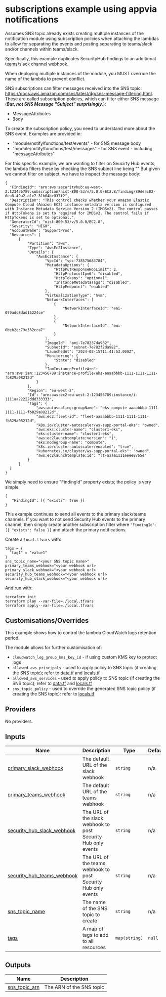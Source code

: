 # subscriptions example using appvia notifications
Assumes SNS topic already exists creating multiple instances of the notification module using subscription policies when
attaching the lambdas to allow for separating the events and posting separating to teams/slack and/or channels within
teams/slack.

Specifically, this example duplicates SecurityHub findings to an additional teams/slack channel webhook.

When deploying multiple instances of the module, you MUST override the name of the lambda to prevent conflict.

SNS subscriptions can filter messages received into the SNS topic: https://docs.aws.amazon.com/sns/latest/dg/sns-message-filtering.html.
These are called subscription policies, which can filter either SNS message (**_But, not SNS Message "Subject" surprisingly._**):
* MessageAttributes
* Body

To create the subscription policy, you need to understand more about the SNS event. Examples are provided in:
* "module/notify/functions/test/events" - for SNS message body
* "module/notify/functions/test/messages" - for SNS event - including "messageAttributes"

For this specific example, we are wanting to filter on Seucirty Hub events; the lambda filters these by checking the SNS subject line being ""
But given we cannot filter on subject, we have to inspect the message body:
```
{
  "FindingId": "arn:aws:securityhub:eu-west-2:123456789:subscription/nist-800-53/v/5.0.0/EC2.8/finding/89deac02-0ea8-49a2-a1e7-31b64bc037f2",
  "Description": "This control checks whether your Amazon Elastic Compute Cloud (Amazon EC2) instance metadata version is configured with Instance Metadata Service Version 2 (IMDSv2). The control passes if HttpTokens is set to required for IMDSv2. The control fails if HttpTokens is set to optional.",
  "GeneratorId": "nist-800-53/v/5.0.0/EC2.8",
  "Severity": "HIGH",
  "AccountName": "SupportProd",
  "Resources": [
      {
          "Partition": "aws",
          "Type": "AwsEc2Instance",
          "Details": {
              "AwsEc2Instance": {
                  "VpcId": "vpc-738575683784",
                  "MetadataOptions": {
                      "HttpPutResponseHopLimit": 2,
                      "HttpProtocolIpv6": "disabled",
                      "HttpTokens": "optional",
                      "InstanceMetadataTags": "disabled",
                      "HttpEndpoint": "enabled"
                  },
                  "VirtualizationType": "hvm",
                  "NetworkInterfaces": [
                      {
                          "NetworkInterfaceId": "eni-070adc8dad15224ce"
                      },
                      {
                          "NetworkInterfaceId": "eni-0beb2cc73e332cca7"
                      }
                  ],
                  "ImageId": "ami-7e78237da982",
                  "SubnetId": "subnet-7e782f2da982",
                  "LaunchedAt": "2024-02-15T11:41:53.000Z",
                  "Monitoring": {
                      "State": "disabled"
                  },
                  "IamInstanceProfileArn": "arn:aws:iam::123456789:instance-profile/eks-aaaabbbb-1111-1111-1111-fb829a08212d"
              }
          },
          "Region": "eu-west-2",
          "Id": "arn:aws:ec2:eu-west-2:123456789:instance/i-1111aa22222ddd333333",
          "Tags": {
              "aws:autoscaling:groupName": "eks-compute-aaaabbbb-1111-1111-1111-fb829a08212d",
              "aws:ec2:fleet-id": "fleet-aaaabbbb-1111-1111-1111-fb829a08212d",
              "k8s.io/cluster-autoscaler/ws-supp-portal-eks": "owned",
              "aws:eks:cluster-name": "cluster1-eks",
              "eks:cluster-name": "cluster1-eks",
              "aws:ec2launchtemplate:version": "1",
              "eks:nodegroup-name": "compute",
              "k8s.io/cluster-autoscaler/enabled": "true",
              "kubernetes.io/cluster/ws-supp-portal-eks": "owned",
              "aws:ec2launchtemplate:id": "lt-aaaa1111eeee8765e"
          }
      }
  ]
}
```
 
We simply need to ensure "FindingId" property exists; the policy is very simple
```
{
   "FindingId": [{ "exists": true }]
}
```

This example continues to send all events to the primary slack/teams channels. If you want to not send Security Hub events to
the primary channel, then simply create another subscription filter where `"FindingId": [{ "exists": false }]` and attach the primary notifications.

Create a `local.tfvars` with:
```
tags = {
  "tag1" = "value1"
}
sns_topic_name="<your SNS topic name>"
primary_teams_webhook="<your webhook url>
primary_slack_webhook="<your webhook url>
security_hub_teams_webhook="<your webhook url>
security_hub_slack_webhook="<your webhook url>
```
And run with:
```
terraform init
terraform plan --var-file=./local.tfvars
terraform apply--var-file=./local.tfvars
```

## Customisations/Overrides
This example shows how to control the lambda CloudWatch logs retention period.

The module allows for further customisation of:
* `cloudwatch_log_group_kms_key_id` - if using custom KMS key to protect logs
* `allowed_aws_principals` - used to apply policy to SNS topic (if creating the SNS topic);  refer to [data.tf](../../data.tf) and [locals.tf](../../locals.tf)
* `allowed_aws_services` - used to apply policy to SNS topic (if creating the SNS topic);  refer to [data.tf](../../data.tf) and [locals.tf](../../locals.tf)
* `sns_topic_policy` - used to override the generated SNS topic policy (if creating the SNS topic): refer to [locals.tf](../../locals.tf)

<!-- BEGIN_TF_DOCS -->
## Providers

No providers.

## Inputs

| Name | Description | Type | Default | Required |
|------|-------------|------|---------|:--------:|
| <a name="input_primary_slack_webhook"></a> [primary\_slack\_webhook](#input\_primary\_slack\_webhook) | The default URL of the slack webhook | `string` | n/a | yes |
| <a name="input_primary_teams_webhook"></a> [primary\_teams\_webhook](#input\_primary\_teams\_webhook) | The default URL of the teams webhook | `string` | n/a | yes |
| <a name="input_security_hub_slack_webhook"></a> [security\_hub\_slack\_webhook](#input\_security\_hub\_slack\_webhook) | The URL of the slack webhook to post Security Hub only events | `string` | n/a | yes |
| <a name="input_security_hub_teams_webhook"></a> [security\_hub\_teams\_webhook](#input\_security\_hub\_teams\_webhook) | The URL of the teams webhook to post Security Hub only events | `string` | n/a | yes |
| <a name="input_sns_topic_name"></a> [sns\_topic\_name](#input\_sns\_topic\_name) | The name of the SNS topic to create | `string` | n/a | yes |
| <a name="input_tags"></a> [tags](#input\_tags) | A map of tags to add to all resources | `map(string)` | `null` | no |

## Outputs

| Name | Description |
|------|-------------|
| <a name="output_sns_topic_arn"></a> [sns\_topic\_arn](#output\_sns\_topic\_arn) | The ARN of the SNS topic |
<!-- END_TF_DOCS -->